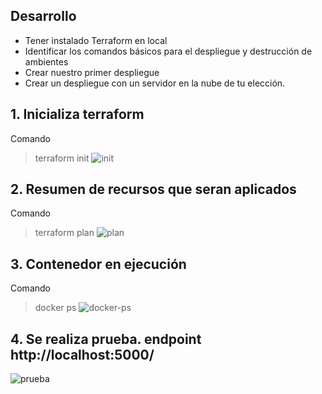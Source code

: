 
## Desarrollo

* Tener instalado Terraform en local 
* Identificar los comandos básicos para el despliegue y destrucción de ambientes 
* Crear nuestro primer despliegue 
* Crear un despliegue con un servidor en la nube de tu elección.

## 1. Inicializa terraform
Comando
> terraform init 
![init](https://user-images.githubusercontent.com/74322391/205536104-275a15e4-c262-4ec0-a05c-61461d011471.png)

## 2. Resumen de recursos que seran aplicados
Comando
> terraform plan
![plan](https://user-images.githubusercontent.com/74322391/205541153-ed0e0e74-412d-4f2c-b71e-770142d7e8cc.PNG)

## 3. Contenedor en ejecución
Comando
> docker ps
![docker-ps](https://user-images.githubusercontent.com/74322391/205541467-b3d4d030-099c-4049-ae9d-183e906a8584.PNG)

## 4. Se realiza prueba. endpoint http://localhost:5000/
![prueba](https://user-images.githubusercontent.com/74322391/205541499-ca41716a-eafa-4f7b-b27e-53c3490fa390.PNG)